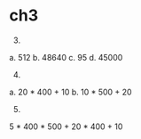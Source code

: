 # ch3

3. 
a. 512 
b. 48640 
c. 95 
d. 45000 

4.
a. 20 * 400 + 10
b. 10 * 500 + 20

5. 
5 * 400 * 500 + 20 * 400 + 10